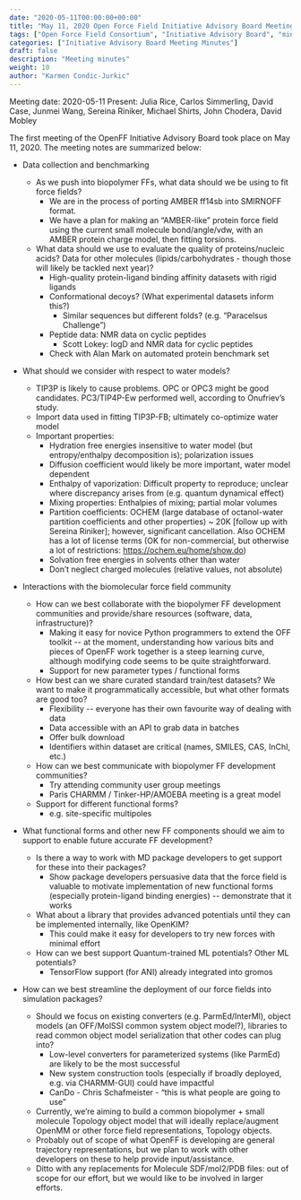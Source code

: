 ```yaml
---
date: "2020-05-11T00:00:00+00:00"
title: "May 11, 2020 Open Force Field Initiative Advisory Board Meeting"
tags: ["Open Force Field Consortium", "Initiative Advisory Board", "minutes"]
categories: ["Initiative Advisory Board Meeting Minutes"]
draft: false
description: "Meeting minutes"
weight: 10
author: "Karmen Condic-Jurkic"
---
```


Meeting date: 2020-05-11
Present: Julia Rice, Carlos Simmerling, David Case, Junmei Wang, Sereina Riniker, Michael Shirts, John Chodera, David Mobley

The first meeting of the OpenFF Initiative Advisory Board took place on May 11, 2020. The meeting notes are summarized below:

* Data collection and benchmarking
  * As we push into biopolymer FFs, what data should we be using to fit force fields?
    * We are in the process of porting AMBER ff14sb into SMIRNOFF format.
    * We have a plan for making an “AMBER-like” protein force field using the current small molecule bond/angle/vdw, with an AMBER protein charge model, then fitting torsions.
  * What data should we use to evaluate the quality of proteins/nucleic acids? Data for other molecules (lipids/carbohydrates - though those will likely be tackled next year)?
    * High-quality protein-ligand binding affinity datasets with rigid ligands
    * Conformational decoys? (What experimental datasets inform this?)
      * Similar sequences but different folds? (e.g. “Paracelsus Challenge”)
    * Peptide data: NMR data on cyclic peptides
      * Scott Lokey: logD and NMR data for cyclic peptides
    * Check with Alan Mark on automated protein benchmark set

* What should we consider with respect to water models?
  * TIP3P is likely to cause problems. OPC or OPC3 might be good candidates. PC3/TIP4P-Ew performed well, according to Onufriev’s study.
  * Import data used in fitting TIP3P-FB; ultimately co-optimize water model
  * Important properties:
    * Hydration free energies insensitive to water model (but entropy/enthalpy decomposition is); polarization issues
    * Diffusion coefficient would likely be more important, water model dependent
    * Enthalpy of vaporization: Difficult property to reproduce; unclear where discrepancy arises from (e.g. quantum dynamical effect)
    * Mixing properties: Enthalpies of mixing; partial molar volumes
    * Partition coefficients: OCHEM (large database of octanol-water partition coefficients and other properties) ~ 20K [follow up with Sereina Riniker]; however, significant cancellation.  Also OCHEM has a lot of license terms (OK for non-commercial, but otherwise a lot of restrictions: https://ochem.eu/home/show.do)
    * Solvation free energies in solvents other than water
    * Don’t neglect charged molecules (relative values, not absolute)

* Interactions with the biomolecular force field community
  * How can we best collaborate with the biopolymer FF development communities and provide/share resources (software, data, infrastructure)?
    * Making it easy for novice Python programmers to extend the OFF toolkit --  at the moment, understanding how various bits and pieces of OpenFF work together is a steep learning curve, although modifying code seems to be quite straightforward.
    * Support for new parameter types / functional forms
  * How best can we share curated standard train/test datasets? We want to make it programmatically accessible, but what other formats are good too?
    * Flexibility -- everyone has their own favourite way of dealing with data
    * Data accessible with an API to grab data in batches
    * Offer bulk download
    * Identifiers within dataset are critical (names, SMILES, CAS, InChI, etc.)
  * How can we best communicate with biopolymer FF development communities?
    * Try attending community user group meetings
    * Paris CHARMM / Tinker-HP/AMOEBA meeting is a great model
  * Support for different functional forms?
    * e.g. site-specific multipoles

* What functional forms and other new FF components should we aim to support to enable future accurate FF development?
  * Is there a way to work with MD package developers to get support for these into their packages?
    * Show package developers persuasive data that the force field is valuable to motivate implementation of new functional forms (especially protein-ligand binding energies) -- demonstrate that it works
  * What about a library that provides advanced potentials until they can be implemented internally, like OpenKIM?
    * This could make it easy for developers to try new forces with minimal effort
  * How can we best support Quantum-trained ML potentials? Other ML potentials?
    * TensorFlow support (for ANI) already integrated into gromos

* How can we best streamline the deployment of our force fields into simulation packages?
  * Should we focus on existing converters (e.g. ParmEd/InterMl), object models (an OFF/MolSSI common system object model?), libraries to read common object model serialization that other codes can plug into?
    * Low-level converters for parameterized systems (like ParmEd) are likely to be the most successful
    * New system construction tools (especially if broadly deployed, e.g. via CHARMM-GUI) could have impactful
    * CanDo - Chris Schafmeister - “this is what people are going to use”
  * Currently, we’re aiming to build a common biopolymer + small molecule Topology object model that will ideally replace/augment OpenMM or other force field representations, Topology objects.
  * Probably out of scope of what OpenFF is developing are general trajectory representations, but we plan to work with other developers on these to help provide input/assistance.
  * Ditto with any replacements for Molecule SDF/mol2/PDB files: out of scope for our effort, but we would like to be involved in larger efforts.
